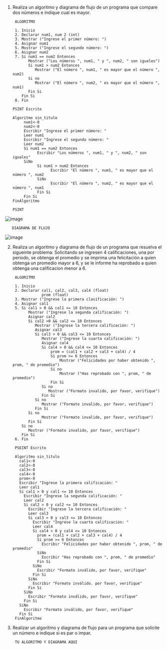 1. Realiza un algoritmo y diagrama de flujo de un programa que compare dos números e indique cual es mayor.
  
        ALGORITMO
        
        1. Inicio
        2. Declarar num1, num 2 (int)
        3. Mostrar ("Ingrese el primer número: ")
        4. Asignar num1
        5. Mostrar ("Ingrese el segundo número: ")
        6. Asignar num2
        7. Si num1 == num2 Entonces
              Mostrar ("Los números ", num1, " y ", num2, " son iguales")
              Si num1 > num2 Entonces
                 Mostrar ("El número ", num1, " es mayor que el número ", num2)
              Si no
                 Mostrar ("El número ", num2, " es mayor que el número ", num1)
              Fin Si
           Fin Si
        8. Fin
       
       PSINT Escrito
       
       Algoritmo sin_titulo
	        num1<-0
	        num2<-0
	        Escribir "Ingrese el primer número: "
	        Leer num1
	        Escribir "Ingrese el segundo número: "
	        Leer num2
	        Si num1 == num2 Entonces
		          Escribir "Los números ", num1, " y ", num2, " son iguales"
	        SiNo
		          Si num1 > num2 Entonces
			            Escribir "El número ", num1, " es mayor que el número ", num2
		          SiNo
			            Escribir "El número ", num2, " es mayor que el número ", num1
		          Fin Si
	        Fin Si
       FinAlgoritmo
       
       PSINT
![image](https://user-images.githubusercontent.com/113545645/191818177-b3f90a67-5e31-4aac-8cd4-5b32fdd395b8.png)

       DIAGRAMA DE FLUJO
![image](https://user-images.githubusercontent.com/113545645/191825001-bf063494-e21b-4904-ac5f-4cfc29e9f6ac.png)

        
2. Realiza un algoritmo y diagrama de flujo de un programa que resuelva el sigueinte problema: Solicitando se ingresen 4 calificaciones, una por periodo, se obtenga el promedio y se imprima una felicitación a quien obtenga un promedio mayor a 6, y se le informe ha reprobado a quien obtenga una calificacion menor a 6.

        ALGORITMO
        
        1. Inicio
        2. Declarar cal1, cal2, cal3, cal4 (float)
                    prom (float)
        3. Mostrar ("Ingrese la primera clasificación: ")
        4. Asignar cal1
        5. Si cal1 > 0 && cal1 <= 10 Entonces
              Mostrar ("Ingrese la segunda calificación: ")
              Asignar cal2
              Si cal2 >0 && cal2 <= 10 Entonces
                 Mostrar ("Ingrese la tercera calificación: ")
                 Asignar cal3
                 Si cal3 > 0 && cal3 <= 10 Entonces
                    Mostrar ("Ingrese la cuarta calificación: ")
                    Asignar cal4
                    Si cal4 > 0 && cal4 <= 10 Entonces
                        prom = (cal1 + cal2 + cal3 + cal4) / 4
                        Si prom >= 6 Entonces
                            Mostrar ("Felicidades por haber obtenido ", prom, " de promedio")
                        Si no
                            Mostrar ("Has reprobado con ", prom, " de promedio")
                        Fin Si
                    Si no
                       Mostrar ("Formato invalido, por favor, verifique")
                    Fin Si
                 Si no
                    Mostrar ("Formato invalido, por favor, verifique")   
                 Fin Si
              Si no
                    Mostrar ("Formato invalido, por favor, verifique")   
              Fin Si
           Si no
              Mostrar ("Formato invalido, por favor, verifique")   
           Fin Si   
        6. Fin

        PSEINT Escrito
        
        Algoritmo sin_titulo
	      cal1<-0
          cal2<-0
          cal3<-0
          cal4<-0
          prom<-0
          Escribir "Ingrese la primera calificación: "
          Leer cal1
          Si cal1 > 0 y cal1 <= 10 Entonces
            Escribir "Ingrese la segunda calificación: "
            Leer cal2
            Si cal2 > 0 y cal2 <= 10 Entonces
              Escribir "Ingrese la tercera calificación: "
              Leer cal3
              Si cal3 > 0 y cal3 <= 10 Entonces
                Escribir "Ingrese la cuarta calificación: "
                Leer cal4
                Si cal4 > 0 y cal4 <= 10 Entonces
                  prom = (cal1 + cal2 + cal3 + cal4) / 4
                  Si prom >= 6 Entonces
                    Escribir "Felicidades por haber obtenido ", prom, " de promedio"
                  SiNo
                    Escribir "Has reprobado con ", prom, " de promedio"
                  Fin Si
                SiNo
                  Escribir "Formato inválido, por favor, verifique"
                Fin Si
              SiNo
                Escribir "Formato inválido. por favor, verifique"
              Fin Si
            SiNo
              Escribir "Formato inválido, por favor, verifique"
            Fin Si
          SiNo
            Escribir "Formato inválido, por favor, verifique"
          Fin Si
        FinAlgoritmo
        
        
3. Realizar un algoritmo y diagrama de flujo para un programa que solicite un número e indique si es par o impar.

        TU ALGORITMO Y DIAGRAMA AQUI
